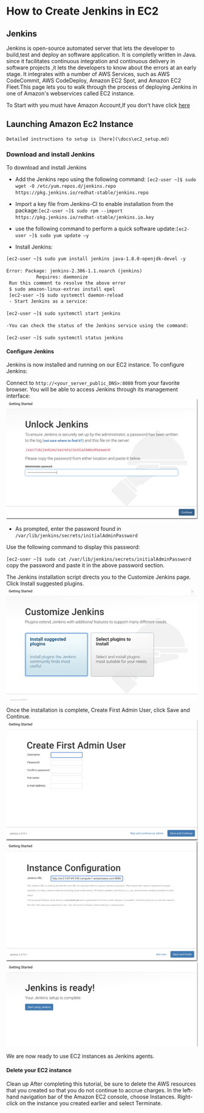 # How to Create Jenkins in EC2
## Jenkins
Jenkins is open-source automated server that lets the developer to build,test and deploy an software application. It is completly written in Java. since it facilitates continuous integration and continuous delivery in software projects ,it lets the developers to know about the errors at an early stage. It integrates with a number of AWS Services, such as AWS CodeCommit, AWS CodeDeploy, Amazon EC2 Spot, and Amazon EC2 Fleet.This page lets you to walk through the process of deploying Jenkins in one of Amazon's webservices called EC2 instance. 

To Start with you must have Amazon Account,If you don't have click [here](https://console.aws.amazon.com/console) 
## Launching Amazon Ec2 Instance
    Detailed instructions to setup is [here](\docs\ec2_setup.md)
### Download and install Jenkins
To download and install Jenkins
- Add the Jenkins repo using the following command: `[ec2-user ~]$ sudo wget -O /etc/yum.repos.d/jenkins.repo https://pkg.jenkins.io/redhat-stable/jenkins.repo`
- Import a key file from Jenkins-CI to enable installation from the package:`[ec2-user ~]$ sudo rpm --import https://pkg.jenkins.io/redhat-stable/jenkins.io.key`
- use the following command to perform a quick software update:`[ec2-user ~]$ sudo yum update –y`

- Install Jenkins:

~~~
[ec2-user ~]$ sudo yum install jenkins java-1.8.0-openjdk-devel -y

Error: Package: jenkins-2.306-1.1.noarch (jenkins)
           Requires: daemonize 
 Run this comment to resolve the above error
 $ sudo amazon-linux-extras install epel
 [ec2-user ~]$ sudo systemctl daemon-reload
 - Start Jenkins as a service:

[ec2-user ~]$ sudo systemctl start jenkins

-You can check the status of the Jenkins service using the command:

[ec2-user ~]$ sudo systemctl status jenkins
~~~
#### Configure Jenkins
Jenkins is now installed and running on our EC2 instance. To configure Jenkins:

Connect to `http://<your_server_public_DNS>:8080` from your favorite browser.
You will be able to access Jenkins through its management interface:
![onlock jenkins](docs/images/unlock.png)

- As prompted, enter the password found in `/var/lib/jenkins/secrets/initialAdminPassword`

Use the following command to display this password:

`[ec2-user ~]$ sudo cat /var/lib/jenkins/secrets/initialAdminPassword`
copy the password and paste it in the above password section.

The Jenkins installation script directs you to the Customize Jenkins page. Click Install suggested plugins.
![pluginsjenkins](docs/images/jenkins.png)

Once the installation is complete, Create First Admin User, click Save and Continue.
![userjenkins](docs/images/username.png)
![userjenkins](docs/images/finaljen.png)
![userjenkins](docs/images/finalsetup.png)

We are now ready to use EC2 instances as Jenkins agents.


#### Delete your EC2 instance
Clean up
After completing this tutorial, be sure to delete the AWS resources that you created so that you do not continue to accrue charges.
In the left-hand navigation bar of the Amazon EC2 console, choose Instances.
Right-click on the instance you created earlier and select Terminate.
